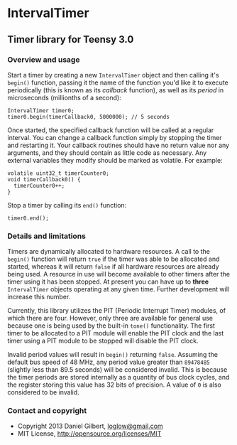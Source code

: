 # IntervalTimer

## Timer library for Teensy 3.0

### Overview and usage

Start a timer by creating a new `IntervalTimer` object and then calling it's `begin()` function, passing it the name of the function you'd like it to execute periodically (this is known as its _callback_ function), as well as its _period_ in microseconds (millionths of a second):

    IntervalTimer timer0;
    timer0.begin(timerCallback0, 5000000); // 5 seconds

Once started, the specified callback function will be called at a regular interval. You can change a callback function simply by stopping the timer and restarting it. Your callback routines should have no return value nor any arguments, and they should contain as little code as necessary. Any external variables they modify should be marked as volatile. For example:

    volatile uint32_t timerCounter0;
    void timerCallback0() {
      timerCounter0++;
    }

Stop a timer by calling its `end()` function:

    timer0.end();

### Details and limitations

Timers are dynamically allocated to hardware resources. A call to the `begin()` function will return `true` if the timer was able to be allocated and started, whereas it will return `false` if all hardware resources are already being used. A resource in use will become available to other timers after the timer using it has been stopped. At present you can have up to __three__ `IntervalTimer` objects operating at any given time. Further development will increase this number.

Currently, this library utilizes the PIT (Periodic Interrupt Timer) modules, of which there are four. However, only three are available for general use because one is being used by the built-in `tone()` functionality. The first timer to be allocated to a PIT module will enable the PIT clock and the last timer using a PIT module to be stopped will disable the PIT clock.

Invalid period values will result in `begin()` returning `false`. Assuming the default bus speed of 48 MHz, any period value greater than `89478485` (slightly less than 89.5 seconds) will be considered invalid. This is because the timer periods are stored internally as a quantity of bus clock cycles, and the register storing this value has 32 bits of precision. A value of `0` is also considered to be invalid.

### Contact and copyright

- Copyright 2013 Daniel Gilbert, loglow@gmail.com
- MIT License, http://opensource.org/licenses/MIT
